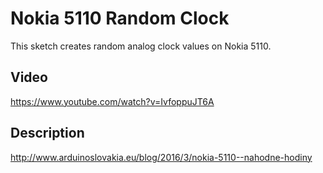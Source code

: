 # Nokia 5110 Random Clock
This sketch creates random analog clock values on Nokia 5110.

## Video
https://www.youtube.com/watch?v=IvfoppuJT6A

## Description
http://www.arduinoslovakia.eu/blog/2016/3/nokia-5110--nahodne-hodiny
